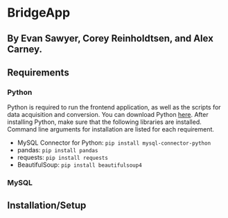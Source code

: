 # BridgeApp

## By Evan Sawyer, Corey Reinholdtsen, and Alex Carney. 

## Requirements

### Python

Python is required to run the frontend application, as well as the scripts for data acquisition and conversion.
You can download Python [here](https://www.python.org/downloads/). After installing Python, make sure that the following libraries are installed. Command line arguments for installation are listed for each requirement.  
- MySQL Connector for Python: `pip install mysql-connector-python`
- pandas: `pip install pandas`
- requests: `pip install requests`
- BeautifulSoup: `pip install beautifulsoup4`

### MySQL



## Installation/Setup